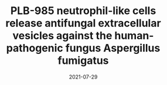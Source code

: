 ---
title: "PLB-985 neutrophil-like cells release antifungal extracellular vesicles against the human-pathogenic fungus Aspergillus fumigatus"
authors:
- Muhammad Rafiq*
- Flora Rivieccio*
- Ann-Kathrin Zimmermann*
- Corissa Visser
- Alexander Bruch
- Thomas Krüger
- Katherine González
- Olaf Kniemeyer
- Matthew G. Blango
- Axel A. Brakhage
#author_notes:
#- "Equal contribution"
#- "Equal contribution"
date: "2021-07-29"
doi: "https://doi.org/10.1101/2021.07.28.454178"

# Schedule page publish date (NOT publication's date).
publishDate: "2021-07-29"

# Publication type.
# Legend: 0 = Uncategorized; 1 = Conference paper; 2 = Journal article;
# 3 = Preprint / Working Paper; 4 = Report; 5 = Book; 6 = Book section;
# 7 = Thesis; 8 = Patent
publication_types: ["3"]

# Publication name and optional abbreviated publication name.
publication: "bioRxiv,  https://doi.org/10.1101/2021.07.28.454178"
publication_short: ""

abstract: 

# Summary. An optional shortened abstract.
summary: 

tags:
- Source Themes
featured: false

# links:
# - name: ""
#   url: ""
url_pdf: https://doi.org/10.1101/2021.07.28.454178
url_code: ''
url_dataset: ''
url_poster: ''
url_project: ''
url_slides: ''
url_source: ''
url_video: ''

# Featured image
# To use, add an image named `featured.jpg/png` to your page's folder. 
#image:
#  caption: 'Image credit: [**Unsplash**](https://unsplash.com/photos/jdD8gXaTZsc)'
#  focal_point: ""
#  preview_only: false

# Associated Projects (optional).
#   Associate this publication with one or more of your projects.
#   Simply enter your project's folder or file name without extension.
#   E.g. `internal-project` references `content/project/internal-project/index.md`.
#   Otherwise, set `projects: []`.
#projects: []

# Slides (optional).
#   Associate this publication with Markdown slides.
#   Simply enter your slide deck's filename without extension.
#   E.g. `slides: "example"` references `content/slides/example/index.md`.
#   Otherwise, set `slides: ""`.
#slides: example
---